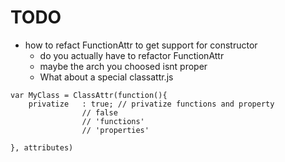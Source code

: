 TODO
====

* how to refact FunctionAttr to get support for constructor
  * do you actually have to refactor FunctionAttr
  * maybe the arch you choosed isnt proper
  * What about a special classattr.js
  

```
var MyClass	= ClassAttr(function(){
	privatize	: true;	// privatize functions and property
				// false
				// 'functions'	
				// 'properties'	
	
}, attributes)
```

